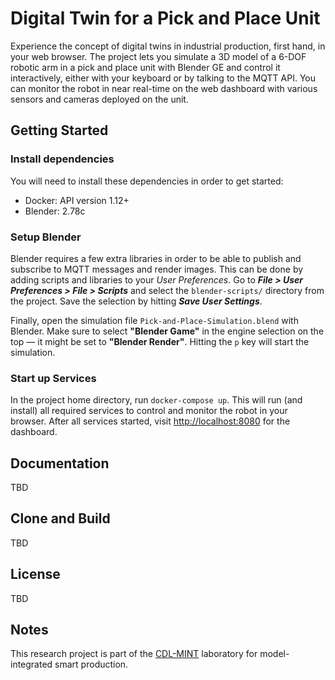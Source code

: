 # Digital Twin for a Pick and Place Unit

Experience the concept of digital twins in industrial production, first hand, in your web browser. The project lets you simulate a 3D model of a 6-DOF robotic arm in a pick and place unit with Blender GE and control it interactively, either with your keyboard or by talking to the MQTT API. You can monitor the robot in near real-time on the web dashboard with various sensors and cameras deployed on the unit.

## Getting Started

### Install dependencies

You will need to install these dependencies in order to get started:
* Docker: API version 1.12+
* Blender: 2.78c

### Setup Blender

Blender requires a few extra libraries in order to be able to publish and subscribe to MQTT messages and render images. This can be done by adding scripts and libraries to your *User Preferences*. Go to ***File > User Preferences > File > Scripts*** and select the `blender-scripts/` directory from the project. Save the selection by hitting ***Save User Settings***.

Finally, open the simulation file `Pick-and-Place-Simulation.blend` with Blender. Make sure to select **"Blender Game"** in the engine selection on the top &mdash; it might be set to **"Blender Render"**. Hitting the `p` key will start the simulation.

### Start up Services

In the project home directory, run `docker-compose up`. This will run (and install) all required services to control and monitor the robot in your browser. After all services started, visit [http://localhost:8080](http://localhost:8080) for the dashboard.

## Documentation

TBD

## Clone and Build

TBD

## License

TBD

## Notes

This research project is part of the [CDL-MINT](https://cdl-mint.big.tuwien.ac.at/) laboratory for model-integrated smart production.
